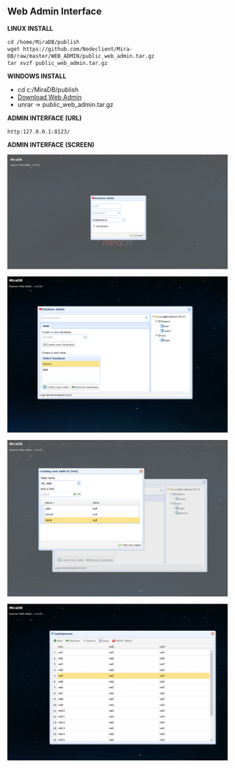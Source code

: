 ## Web Admin Interface
**LINUX INSTALL**

	cd /home/MiraDB/publish
	wget https://github.com/Nodeclient/Mira-DB/raw/master/WEB_ADMIN/public_web_admin.tar.gz
	tar xvzf public_web_admin.tar.gz
	
**WINDOWS INSTALL**

* cd c:/MiraDB/publish
* [Download Web Admin](https://github.com/Nodeclient/Mira-DB/raw/master/WEB_ADMIN/public_web_admin.tar.gz "dgf")
* unrar -> public_web_admin.tar.gz
	
**ADMIN INTERFACE (URL)**

	http:127.0.0.1:8123/


**ADMIN INTERFACE (SCREEN)**

![](./1.png)

![](./2.jpg)

![](./3.jpg)

![](./4.jpg)